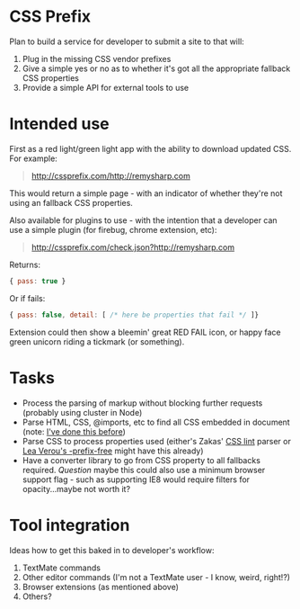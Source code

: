 # CSS Prefix

Plan to build a service for developer to submit a site to that will:

1. Plug in the missing CSS vendor prefixes
2. Give a simple yes or no as to whether it's got all the appropriate fallback CSS properties
3. Provide a simple API for external tools to use

# Intended use

First as a red light/green light app with the ability to download updated CSS. For example:

> http://cssprefix.com/http://remysharp.com

This would return a simple page - with an indicator of whether they're not using an fallback CSS properties.

Also available for plugins to use - with the intention that a developer can use a simple plugin (for firebug, chrome extension, etc):

> http://cssprefix.com/check.json?http://remysharp.com

Returns:

```js
{ pass: true }
```

Or if fails:

```js
{ pass: false, detail: [ /* here be properties that fail */ ]}
```

Extension could then show a bleemin' great RED FAIL icon, or happy face green unicorn riding a tickmark (or something).

# Tasks

- Process the parsing of markup without blocking further requests (probably using cluster in Node)
- Parse HTML, CSS, @imports, etc to find all CSS embedded in document (note: [I've done this before](https://github.com/remy/inliner))
- Parse CSS to process properties used (either's Zakas' [CSS lint]() parser or  [Lea Verou's -prefix-free](http://leaverou.github.com/prefixfree/) might have this already)
- Have a converter library to go from CSS property to all fallbacks required. *Question* maybe this could also use a minimum browser support flag - such as supporting IE8 would require filters for opacity...maybe not worth it?


# Tool integration

Ideas how to get this baked in to developer's workflow:

1. TextMate commands
2. Other editor commands (I'm not a TextMate user - I know, weird, right!?)
3. Browser extensions (as mentioned above)
4. Others?



